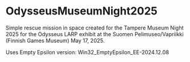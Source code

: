 # OdysseusMuseumNight2025

Simple rescue mission in space created for the Tampere Museum Night 2025 for the Odysseus LARP exhibit at the Suomen Pelimuseo/Vapriikki (Finnish Games Museum) May 17, 2025.

Uses Empty Epsilon version: Win32_EmptyEpsilon_EE-2024.12.08
